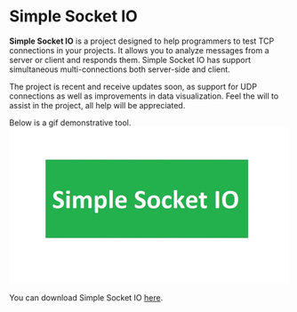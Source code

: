 # Simple Socket IO

**Simple Socket IO** is a project designed to help programmers to test TCP connections in your projects.
It allows you to analyze messages from a server or client and responds them.
Simple Socket IO has support simultaneous multi-connections both server-side and client.

The project is recent and receive updates soon, as support for UDP connections as well as improvements in data visualization.
Feel the will to assist in the project, all help will be appreciated.

Below is a gif demonstrative tool.
![Demonstrative steps](files/gif_simple_socket_io_v1.gif)

You can download Simple Socket IO [here](https://raw.githubusercontent.com/eduardoaw/simplesocketio/master/files/SimpleSocketIO.jar).
